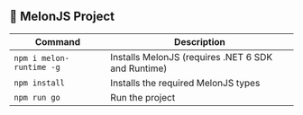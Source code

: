 ## 🍈 MelonJS Project

| Command | Description |
| ------- | ----------- |
| `npm i melon-runtime -g` | Installs MelonJS (requires .NET 6 SDK and Runtime) |
| `npm install` | Installs the required MelonJS types |
| `npm run go` | Run the project |
